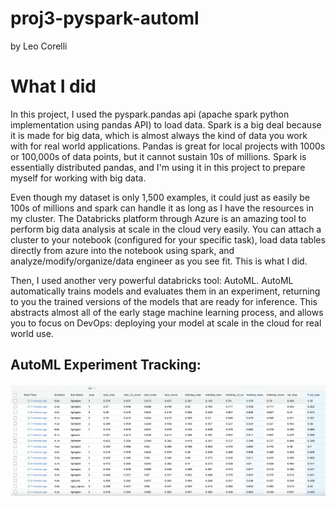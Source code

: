 # proj3-pyspark-automl
by Leo Corelli

# What I did
In this project, I used the pyspark.pandas api (apache spark python implementation using pandas API) to load data. Spark is a big deal because it is made for big data, which is almost always the kind of data you work with for real world applications. Pandas is great for local projects with 1000s or 100,000s of data points, but it cannot sustain 10s of millions. Spark is essentially distributed pandas, and I'm using it in this project to prepare myself for working with big data. 

Even though my dataset is only 1,500 examples, it could just as easily be 100s of millions and spark can handle it as long as I have the resources in my cluster. The Databricks platform through Azure is an amazing tool to perform big data analysis at scale in the cloud very easily. You can attach a cluster to your notebook (configured for your specific task), load data tables directly from azure into the notebook using spark, and analyze/modify/organize/data engineer as you see fit. This is what I did.

Then, I used another very powerful databricks tool: AutoML. AutoML automatically trains models and evaluates them in an experiment, returning to you the trained versions of the models that are ready for inference. This abstracts almost all of the early stage machine learning process, and allows you to focus on DevOps: deploying your model at scale in the cloud for real world use.

## AutoML Experiment Tracking:
<p align="center">
  <img src="./pics/AutoML experiment.png" width="1000" /> 
</p>
